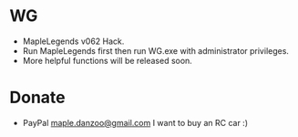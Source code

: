 # WG

* MapleLegends v062 Hack.
* Run MapleLegends first then run WG.exe with administrator privileges.
* More helpful functions will be released soon.

# Donate

* PayPal maple.danzoo@gmail.com I want to buy an RC car :)
